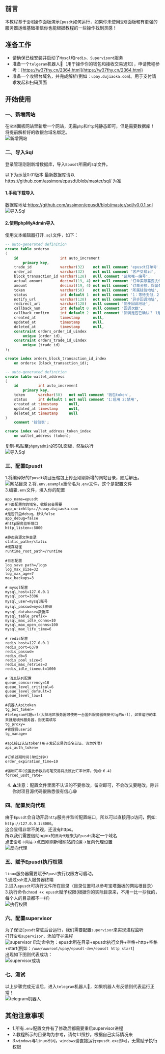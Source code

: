 ## 前言
本教程基于`宝塔`操作面板演示`Epusdt`如何运行，如果你未使用`宝塔`面板和有更强的服务器运维基础相信你也能根据教程的一些操作找到灵感！     

## 准备工作
- 请确保已经安装并启动了`Mysql`和`redis`、`Supervisord`服务
- 准备一个`telgeram`机器人🤖（用于操作你的钱包和接收交易通知），申请教程参考：[https://w37fhy.cn/2364.html](https://w37fhy.cn/2364.html)
- 准备一个收银台域名，并完成解析(例如：`upay.dujiaoka.com`)。用于支付请求发起和扫码页面

## 开始使用
### 一、新增网站
在`宝塔`面板网站里新增一个网站，无需`php`和`ftp`纯静态即可，但是需要数据库！        
将提前解析好的收银台域名绑定。     
![新增网站](img/add_web.png)

### 二、导入Sql
登录管理刚刚新增数据库，导入`Epusdt`所需的sql文件。 

以下为示范0.01版本 最新数据库请以 https://github.com/assimon/epusdt/blob/master/sql/ 为准

#### 1.手动下载导入

数据库地址:https://github.com/assimon/epusdt/blob/master/sql/v0.0.1.sql
![导入Sql](img/sql.png)

#### 2.使用phpMyAdmin导入
使用文本编辑器打开`.sql`文件，如下：      
```sql
-- auto-generated definition
create table ordersx
(
    id                   int auto_increment
        primary key,
    trade_id             varchar(32)    not null comment 'epusdt订单号',
    order_id             varchar(32)    not null comment '客户交易id',
    block_transaction_id varchar(128)   null comment '区块唯一编号',
    actual_amount        decimal(19, 4) not null comment '订单实际需要支付的金额，保留4位小数',
    amount               decimal(19, 4) not null comment '订单金额，保留4位小数',
    token                varchar(50)    not null comment '所属钱包地址',
    status               int default 1  not null comment '1：等待支付，2：支付成功，3：已过期',
    notify_url           varchar(128)   not null comment '异步回调地址',
    redirect_url         varchar(128)   null comment '同步回调地址',
    callback_num         int default 0  null comment '回调次数',
    callback_confirm     int default 2  null comment '回调是否已确认？ 1是 2否',
    created_at           timestamp      null,
    updated_at           timestamp      null,
    deleted_at           timestamp      null,
    constraint orders_order_id_uindex
        unique (order_id),
    constraint orders_trade_id_uindex
        unique (trade_id)
);

create index orders_block_transaction_id_index
    on ordersx (block_transaction_id);

-- auto-generated definition
create table wallet_address
(
    id         int auto_increment
        primary key,
    token      varchar(50)   not null comment '钱包token',
    status     int default 1 not null comment '1:启用 2:禁用',
    created_at timestamp     null,
    updated_at timestamp     null,
    deleted_at timestamp     null
)
    comment '钱包表';

create index wallet_address_token_index
    on wallet_address (token);
```
复制-粘贴至`phpmyadmin`的SQL面板，然后执行       
![导入Sql](img/run_sql.png)

### 三、配置Epusdt
1.将编译好的`Epusdt`项目压缩包上传至刚刚新增的网站目录，随后解压。    
![网站目录](img/web_tree.png)
2.将`.env.example`重命名为`.env`文件，这个是配置文件   
3.编辑`.env`文件，填入你的配置     
```dotenv
app_name=epusdt
#下面配置你的域名，收银台会需要
app_uri=https://upay.dujiaoka.com
#是否开启debug，默认false
app_debug=false
#http服务监听端口
http_listen=:8000

#静态资源文件目录
static_path=/static
#缓存路径
runtime_root_path=/runtime

#日志配置
log_save_path=/logs
log_max_size=32
log_max_age=7
max_backups=3

# mysql配置
mysql_host=127.0.0.1
mysql_port=3306
mysql_user=mysql账号
mysql_passwd=mysql密码
mysql_database=数据库
mysql_table_prefix=
mysql_max_idle_conns=10
mysql_max_open_conns=100
mysql_max_life_time=6

# redis配置
redis_host=127.0.0.1
redis_port=6379
redis_passwd=
redis_db=5
redis_pool_size=5
redis_max_retries=3
redis_idle_timeout=1000

# 消息队列配置
queue_concurrency=10
queue_level_critical=6
queue_level_default=3
queue_level_low=1

#机器人Apitoken
tg_bot_token=
#telegram代理url(大陆地区服务器可使用一台国外服务器做反代tg的url)，如果运行的本来就是境外服务器，则无需填写
tg_proxy=
#管理员userid
tg_manage=

#api接口认证token(用于发起交易的签名认证，请勿外泄)
api_auth_token=

#订单过期时间(单位分钟)
order_expiration_time=10

#强制汇率(设置此参数后每笔交易将按照此汇率计算，例如:6.4)
forced_usdt_rate=
```
4. ⚠️注意：配置文件里面不认识的不要修改，留空即可，不会改又要瞎改，除非你对项目源代码很熟悉很有信心😁

### 四、配置反向代理
由于`Epusdt`会自动开启`http`服务并监听配置端口，所以可以直接用ip访问，例如: `http://127.0.0.1:8000`。     
这会显得非常不美观，还没有https。     
所以我们需要借助nginx的`反向代理`来为`Epusdt`绑定一个域名        
点击`宝塔`->`网站`->点击刚刚新增网站的`设置`->反向代理设置    
![反向代理](img/fanxiang.png)

### 五、赋予Epusdt执行权限
`linux`服务器需要赋予`Epust`执行权限方可启动。      
1.通过`ssh`进入服务器终端      
2.进入`epusdt`可执行文件所在目录（目录位置可以参考宝塔面板的网站根目录）       
3.执行命令```chmod +x epusdt```赋予权限(根据你的实际目录来，不用一比一抄我的，每个人的目录都不一样)     
![执行权限](img/chmodx.png)


### 六、配置supervisor
为了保证`Epusdt`常驻后台运行，我们需要配置`supervisor`来实现进程监听        
打开`宝塔supervisor`，添加守护进程     
![supervisor](img/supervisor.png)
启动命令为：epusdt所在目录+epusdt执行文件+空格+http+空格+start(例如：`/www/wwwroot/upay/epusdt-dev/epusdt http start`)       
出现如下图则代表成功：     
![supervisor成功](img/supervisor_success.png)

### 七、测试
以上步骤完成无误后，进入`telegram`机器人🤖，如果机器人有反馈则代表运行正常！     
![telegram机器人](img/epusdt_bot.png)


## 其他注意事项
- 1.所有`.env`配置文件有了修改后都需要重启supervisor进程
- 2.教程所示的目录均为参考，请勿1:1照抄，根据自己实际情况来
- 3.`windows`与`linux`不同，`windows`请直接运行`epusdt.exe`即可，无需赋予执行权限
